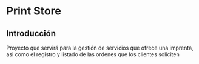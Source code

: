 # Print Store
## Introducción
Proyecto que servirá para la gestión de servicios que ofrece una imprenta,
asi como el registro y listado de las ordenes que los clientes soliciten
